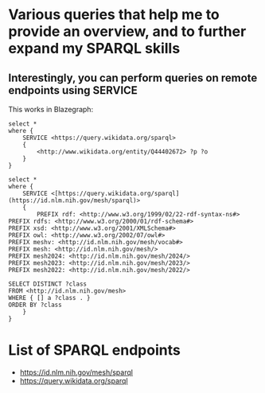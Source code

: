 # Various queries that help me to provide an overview, and to further expand my SPARQL skills

## Interestingly, you can perform queries on remote endpoints using SERVICE
This works in Blazegraph:

```
select * 
where {
	SERVICE <https://query.wikidata.org/sparql>
    {
  		<http://www.wikidata.org/entity/Q44402672> ?p ?o 
    }
}
```

```
select * 
where {
	SERVICE <[https://query.wikidata.org/sparql](https://id.nlm.nih.gov/mesh/sparql)>
    {
  		PREFIX rdf: <http://www.w3.org/1999/02/22-rdf-syntax-ns#>
PREFIX rdfs: <http://www.w3.org/2000/01/rdf-schema#>
PREFIX xsd: <http://www.w3.org/2001/XMLSchema#>
PREFIX owl: <http://www.w3.org/2002/07/owl#>
PREFIX meshv: <http://id.nlm.nih.gov/mesh/vocab#>
PREFIX mesh: <http://id.nlm.nih.gov/mesh/>
PREFIX mesh2024: <http://id.nlm.nih.gov/mesh/2024/>
PREFIX mesh2023: <http://id.nlm.nih.gov/mesh/2023/>
PREFIX mesh2022: <http://id.nlm.nih.gov/mesh/2022/>

SELECT DISTINCT ?class
FROM <http://id.nlm.nih.gov/mesh>
WHERE { [] a ?class . }
ORDER BY ?class
    }
}

```


# List of SPARQL endpoints
* https://id.nlm.nih.gov/mesh/sparql
* https://query.wikidata.org/sparql

